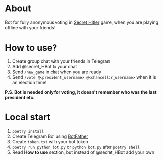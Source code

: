 # About

Bot for fully anonymous voting in [Secret Hitler](https://www.secrethitler.com/) game, when you are playing offline with your friends!

# How to use?
1. Create group chat with your friends in Telegram
2. Add @secret_HBot to your chat
3. Send `/new_game` in chat when you are ready
4. Send `/vote @<president_username> @<chancellor_username>` when it is an election time!

**P.S. Bot is needed only for voting, it doesn't remember who was the last president etc.**

# Local start
1. `poetry install`
2. Create Telegram Bot using [BotFather](https://t.me/BotFather)
3. Create `token.txt` with your bot token
4. `poetry run python bot.py` or `python bot.py` after `poetry shell` 
5. Read **How to use** section, but instead of @secret_HBot add your own